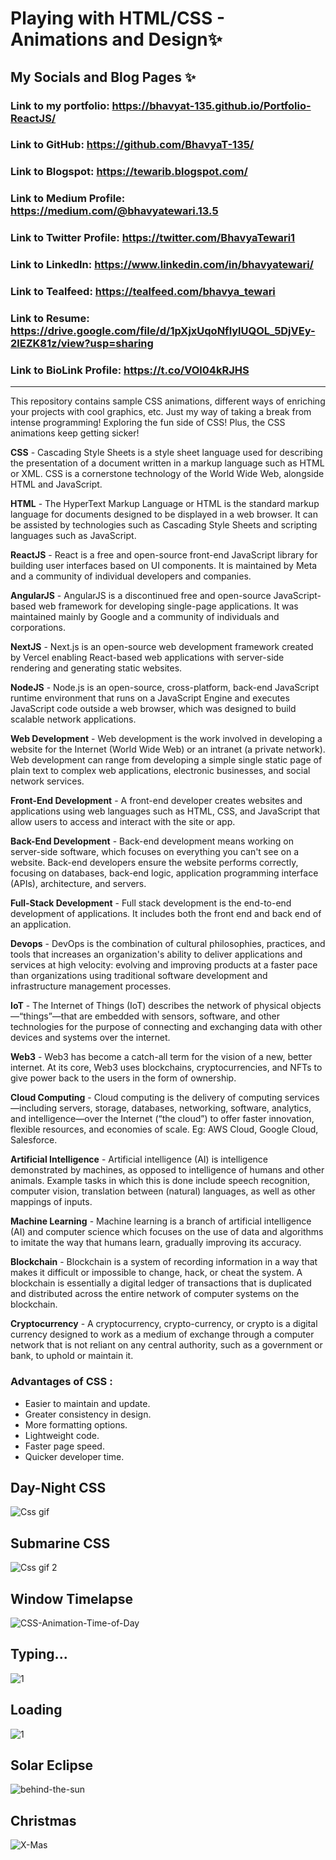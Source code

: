 # Playing with HTML/CSS - Animations and Design✨
## My Socials and Blog Pages ✨
### Link to my portfolio: https://bhavyat-135.github.io/Portfolio-ReactJS/
### Link to GitHub: https://github.com/BhavyaT-135/
### Link to Blogspot: https://tewarib.blogspot.com/
### Link to Medium Profile: https://medium.com/@bhavyatewari.13.5
### Link to Twitter Profile: https://twitter.com/BhavyaTewari1
### Link to LinkedIn: https://www.linkedin.com/in/bhavyatewari/
### Link to Tealfeed: https://tealfeed.com/bhavya_tewari
### Link to Resume: https://drive.google.com/file/d/1pXjxUqoNflylUQOL_5DjVEy-2lEZK81z/view?usp=sharing
### Link to BioLink Profile: https://t.co/VOl04kRJHS
<hr></hr>
This repository contains sample CSS animations, different ways of enriching your projects with cool graphics, etc. Just my way of taking a break from intense programming! Exploring the fun side of CSS! Plus, the CSS animations keep getting sicker!

**CSS** - Cascading Style Sheets is a style sheet language used for describing the presentation of a document written in a markup language such as HTML or XML. CSS is a cornerstone technology of the World Wide Web, alongside HTML and JavaScript.

**HTML** - The HyperText Markup Language or HTML is the standard markup language for documents designed to be displayed in a web browser. It can be assisted by technologies such as Cascading Style Sheets and scripting languages such as JavaScript.

**ReactJS** - React is a free and open-source front-end JavaScript library for building user interfaces based on UI components. It is maintained by Meta and a community of individual developers and companies.

**AngularJS** - AngularJS is a discontinued free and open-source JavaScript-based web framework for developing single-page applications. It was maintained mainly by Google and a community of individuals and corporations.

**NextJS** - Next.js is an open-source web development framework created by Vercel enabling React-based web applications with server-side rendering and generating static websites.

**NodeJS** - Node.js is an open-source, cross-platform, back-end JavaScript runtime environment that runs on a JavaScript Engine and executes JavaScript code outside a web browser, which was designed to build scalable network applications.

**Web Development** - Web development is the work involved in developing a website for the Internet (World Wide Web) or an intranet (a private network). Web development can range from developing a simple single static page of plain text to complex web applications, electronic businesses, and social network services.

**Front-End Development** - A front-end developer creates websites and applications using web languages such as HTML, CSS, and JavaScript that allow users to access and interact with the site or app.

**Back-End Development** -  Back-end development means working on server-side software, which focuses on everything you can't see on a website. Back-end developers ensure the website performs correctly, focusing on databases, back-end logic, application programming interface (APIs), architecture, and servers.

**Full-Stack Development** - Full stack development is the end-to-end development of applications. It includes both the front end and back end of an application.

**Devops** - DevOps is the combination of cultural philosophies, practices, and tools that increases an organization's ability to deliver applications and services at high velocity: evolving and improving products at a faster pace than organizations using traditional software development and infrastructure management processes.

**IoT** - The Internet of Things (IoT) describes the network of physical objects—“things”—that are embedded with sensors, software, and other technologies for the purpose of connecting and exchanging data with other devices and systems over the internet.

**Web3** - Web3 has become a catch-all term for the vision of a new, better internet. At its core, Web3 uses blockchains, cryptocurrencies, and NFTs to give power back to the users in the form of ownership.

**Cloud Computing** - Cloud computing is the delivery of computing services—including servers, storage, databases, networking, software, analytics, and intelligence—over the Internet (“the cloud”) to offer faster innovation, flexible resources, and economies of scale. Eg: AWS Cloud, Google Cloud, Salesforce.

**Artificial Intelligence** - Artificial intelligence (AI) is intelligence demonstrated by machines, as opposed to intelligence of humans and other animals. Example tasks in which this is done include speech recognition, computer vision, translation between (natural) languages, as well as other mappings of inputs.

**Machine Learning** - Machine learning is a branch of artificial intelligence (AI) and computer science which focuses on the use of data and algorithms to imitate the way that humans learn, gradually improving its accuracy.

**Blockchain** - Blockchain is a system of recording information in a way that makes it difficult or impossible to change, hack, or cheat the system. A blockchain is essentially a digital ledger of transactions that is duplicated and distributed across the entire network of computer systems on the blockchain.

**Cryptocurrency** - A cryptocurrency, crypto-currency, or crypto is a digital currency designed to work as a medium of exchange through a computer network that is not reliant on any central authority, such as a government or bank, to uphold or maintain it.

### Advantages of CSS :
- Easier to maintain and update.
- Greater consistency in design.
- More formatting options.
- Lightweight code.
- Faster page speed.
- Quicker developer time.

## Day-Night CSS
![Css gif](https://user-images.githubusercontent.com/55613637/185463048-600999ad-7d2d-41d5-a9eb-42b560e26b3c.gif)

## Submarine CSS
![Css gif 2](https://blog.stackfindover.com/wp-content/uploads/2021/09/Pure-CSS-Submarine-Animation.gif)

## Window Timelapse
![CSS-Animation-Time-of-Day](https://user-images.githubusercontent.com/55613637/200576944-34d8b76d-aa7f-4df6-8fb7-d0460f2f1387.gif)

## Typing...
![1](https://user-images.githubusercontent.com/55613637/200907382-a972696a-2b4f-4af1-a18c-4d02b835f791.gif)

## Loading
![1](https://user-images.githubusercontent.com/55613637/214908826-156d4c59-5d9d-44d2-be82-331fa6383f47.gif)

## Solar Eclipse
![behind-the-sun](https://user-images.githubusercontent.com/55613637/220704622-518f65bd-0b9a-44e6-822e-cef8227a3ef4.gif)

## Christmas
![X-Mas](https://user-images.githubusercontent.com/55613637/225415943-0369297d-2161-49a9-8d88-60deff52e35d.gif)
